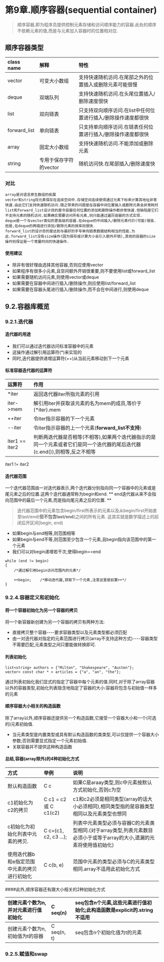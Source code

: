 
# 第9章.顺序容器(sequential container)
> 顺序容器,即为程序员提供控制元素存储和访问顺序能力的容器.此处的顺序不依赖元素的值,而是与元素加入容器时的位置相对应.

## 顺序容器类型

class name      |解释                       |特性
:---            |:---                       |:---
vector          | 可变大小数组              | 支持快速随机访问.在尾部之外的位置插入或删除元素可能很慢
deque           | 双端队列                  | 支持快速随机访问.在头尾位置插入/删除速度很快
list            | 双向链表                  | 只支持双向顺序访问.在list中任何位置进行插入/删除操作速度都很快
forward_list    | 单向链表                  | 只支持单向顺序访问.在链表任何位置进行插入/删除操作速度都很快
array           | 固定大小数组              | 支持快速随机访问.不能添加或删除元素
string          | 专用于保存字符的vector    | 随机访问快.在尾部插入/删除速度快

### 对比
    array是对语言原生数组的拓展
    vector和string将元素保存在连续空间中.存储空间连续使得通过元素下标来计算其地址非常快速.由此它们支持快速随机访问.随之带来的问题是在容器中间位置插入或删除元素会非常耗时
    list和forward_list设计目的是令容器任何位置的添加和删除操作都非常快速.但缺陷是它们不支持元素的随机访问.如果确实需要访问所有元素,则只能通过遍历容器的方式实现.
    deque是一个与vector类似的更高级的容器.在deque的中间插入/删除元素代价(可能)很高.但是,在deque的两端进行添加/删除元素的效率则很快.
    forward_list的设计目的是达到与最好的手写单向链表数据结构相当的性能.为此.forward_list没有size操作(因为保存或计算大小会引入额外开销),其他的容器的size操作则保证是一个常量时间的快速操作.

#### 使用建议
+ 除非有很好理由选择其他容器,否则应使用vector
+ 如果程序有很多小元素,且空间额外开销很重要,则不要使用list或forward_list
+ 如果需要随机访问元素,则使用vector或deque
+ 如果需要在容器中间进行插入/删除操作,则应使用list/forward_list
+ 如果需要在容器头尾进行插入/删除操作,而不会在中间进行,则使用deque

## 9.2.容器库概览

### 9.2.1.迭代器

#### 迭代器的用途
+ 我们可以通过迭代器访问标准容器中的元素
+ 这操作通过解引用运算符(*)来实现的
+ 同时,迭代器提供递增运算符(++)从当前元素移动到下一个元素

#### 标准容器迭代器的运算符

运算符              | 作用
:---                |:---
*iter               | 返回迭代器iter所指元素的引用
iter->mem           | 解引用iter并获取该元素的名为mem的成员,等价于(*iter).mem
++iter              | 令iter指示容器的下一个元素
--iter              | 令iter指示容器的上一个元素(**forward_list不支持**)
iter1 == iter2      | 判断两迭代器是否相等(不相等),如果两个迭代器指示的是同一个元素或者它们是同一个迭代器的尾后迭代器(c.end()),则相等,反之不相等
iter1 != iter2 


#### 迭代器范围
一个迭代器范围由一对迭代器表示,两个迭代器分别指向同一个容器中的元素或是尾元素之后的位置.这两个迭代器通常称为begin和end.
** end迭代器从来不会指向范围中的最后一个元素,而是指向尾元素之后的位置. **
> 迭代器范围中的元素包含begin/first所表示的元素以及从begin/first开始直至last/end(**但不包含last/end**)之间的所有元素. 这其实就是数学描述上的前闭后开区间[begin, end)

+ 如果begin与end相等,则范围相等
+ 如果begin与end不等,则范围至少包含一个元素,且begin指向该范围中的第一个元素
+ 我们可以对begin递增若干次,使得begin==end

```
while (end != begin)
{
    /*通过解引用begin访问范围内的元素*/

    ++begin;    /*移动迭代器,获取下一个元素,注意这里是前置++*/
}

```

### 9.2.4.容器定义和初始化
#### 将一个容器初始化为另一个容器的拷贝
将一个新容器新创建为另一个容器的拷贝有两种方法:
+ 直接拷贝整个容器----要求容器类型以及元素类型都必须匹配
+ 由一对迭代器对指定的元素范围进行拷贝(array不支持这种方式)----容器类型不需要匹配,元素类型之间只要能做转换即可.

#### 列表初始化

```
list<string> authors = {"Milton", "Shakespeare", "Austen"};
vector< const char * > articles = {"a", "an", "the"};
```

通过列表初始化我们显式的指定了容器中每个元素的值.同时,对于除了array容器以外的容器类型,初始化列表隐含地指定了容器的大小:容器将包含与初始值一样多的元素

#### 顺序容器大小相关的构造函数
除了array以外,顺序容器还提供另一个构造函数,它接受一个容器大小和一个(可选的)元素初始值.
+ 当元素类型是内置类型或具有默认构造函数的类类型,可以仅提供一个容器大小参数;否则需要显式指定一个元素初始值.
+ 关联容器并不提供这种构造函数

#### 总结,容器(array除外)的4种初始化方式

方式                                            | 举例                      | 说明
:--- | :--- | :---
默认构造函数                                    | C c                       | 如果C是araay类型,则c中元素按默认方式初始化,否则c为空
c1初始化为c2的拷贝                              | C c1 = c2 或 C c1(c2)     | c1和c2必须是相同类型(array的话大小必须相同),相同类型指的是容器类型相同以及元素类型也想同
c初始化为初始化列表中元素的拷贝.                | C c={c1, c2, c3 ...};     | 列表中元素类型必须与容器C的元素类型相同.(对于array类型,列表元素数目必须小于或等于array的大小,遗漏的元素将使用值初始化)
使用迭代器b和e指定范围中元素的拷贝进行初始化    | C c(b, e)                 | 范围中元素的类型必须与C的元素类型相同.array不适用此初始化方式

####此外,顺序容器还有跟大小相关的2种初始化方式

创建元素个数为n,并对元素进行值初始化        | C seq(n)      | seq包含n个元素,这些元素进行值初始化;此构造函数是explicit的.string不适用
:--- | :--- | :---
创建元素个数为n,初始值为t的容器             | C seq(n, t)   | seq包含n个初始化值为t的元素


### 9.2.5.赋值和swap



